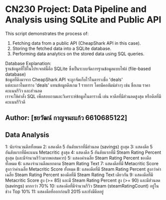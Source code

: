 # CN230 Project: Data Pipeline and Analysis using SQLite and Public API

This script demonstrates the process of:
1. Fetching data from a public API (CheapShark API in this case).  
2. Storing the fetched data into a SQLite database.  
3. Performing data analytics on the stored data using SQL queries.  

Database Explanation:  
ฐานข้อมูลที่ใช้ในโปรเจกต์นี้คือ SQLite ซึ่งเป็นระบบจัดการฐานข้อมูลแบบไฟล์ (file-based database)  
ข้อมูลที่ดึงมาจาก CheapShark API จะถูกจัดเก็บไว้ในตารางชื่อ 'deals'  
แต่ละแถวในตาราง 'deals' แทนข้อมูลดีลเกม 1 รายการ โดยมีคอลัมน์ต่างๆ เช่น ชื่อเกม ราคา คะแนนรีวิว และส่วนลด  
เราจะใช้คำสั่ง SQL เพื่อสอบถามและวิเคราะห์ข้อมูลในตารางนี้ เช่น หาดีลที่มีส่วนลดสูงสุด หรือดีลที่มีคะแนนรีวิวดี  

## Author: [ชยวัฒน์ กาญจนะแก้ว 6610685122]  

## Data Analysis  

 1: นับจำนวนดีลทั้งหมด
 2: แสดงดีล 5 อันดับแรกที่มีส่วนลด (savings) สูงสุด
 3: แสดงดีล 5 อันดับแรกที่มีคะแนน Metacritic สูงสุด
 4: แสดงดีล 5 อันดับแรกที่มี Steam Rating Percent สูงสุด (และมีจำนวนรีวิวมากพอสมควร)
 5: แสดงค่าเฉลี่ย Steam Rating Percent ของดีลทั้งหมด
 6: แสดงจำนวนดีลแยกตาม Steam Rating Text
 7: แสดงดีลที่มี Metacritic Score สูงกว่าค่าเฉลี่ย Metacritic Score ทั้งหมด
 8: แสดงดีลที่มี Steam Rating Percent สูงกว่าค่าเฉลี่ย Steam Rating Percent ของดีลที่มี Steam Rating Text เดียวกัน
 9: แสดงดีลที่มี Metacritic Score สูง (>= 85) และมี Steam Rating Percent สูง (>= 90) และมีส่วนลด (savings) มากกว่า 70%
 10: แสดงดีลที่มีจำนวนรีวิว Steam (steamRatingCount) อยู่ในช่วง Top 10%
 11: แสดงดีลที่ออกก่อนปี 2015 และยังมีดีลอยู่
